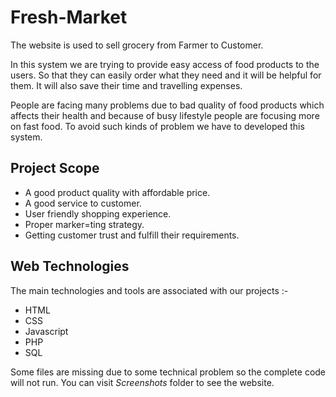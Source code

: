 # Fresh-Market
The website is used to sell grocery from Farmer to Customer.

In this system we are trying to provide easy access of food products to the users. So that they can easily order what they need and it will be helpful for them. It will also save their time and travelling expenses.

People are facing many problems due to bad quality of food products which affects their health and because of busy lifestyle people are focusing more on fast food. To avoid such kinds of problem we have to developed this system.

## Project Scope

* A good product quality with affordable price.
* A good service to customer. 
* User friendly shopping experience.
* Proper marker=ting strategy.
* Getting customer trust and fulfill their requirements.

## Web Technologies
The main technologies and tools are associated with our projects :- 

* HTML
* CSS 
* Javascript
* PHP
* SQL

Some files are missing due to some technical problem so the complete code will not run.
You can visit *Screenshots* folder to see the website. 
